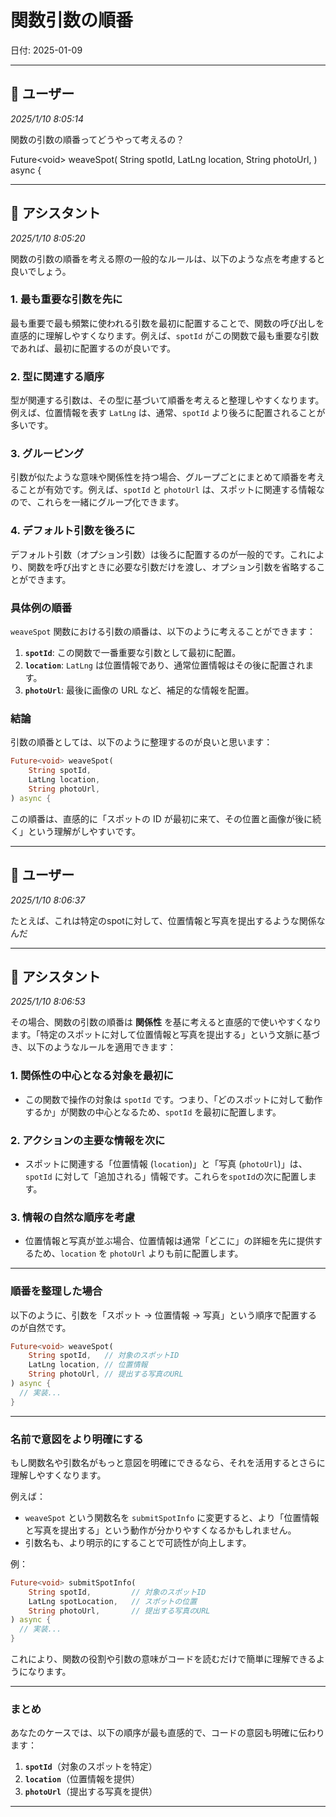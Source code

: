 # 関数引数の順番

日付: 2025-01-09

---

## 👤 ユーザー
*2025/1/10 8:05:14*

関数の引数の順番ってどうやって考えるの？

Future&lt;void&gt; weaveSpot(
    String spotId,
    LatLng location,
    String photoUrl,
  ) async {

---

## 🤖 アシスタント
*2025/1/10 8:05:20*

関数の引数の順番を考える際の一般的なルールは、以下のような点を考慮すると良いでしょう。

### 1. **最も重要な引数を先に**
   最も重要で最も頻繁に使われる引数を最初に配置することで、関数の呼び出しを直感的に理解しやすくなります。例えば、`spotId` がこの関数で最も重要な引数であれば、最初に配置するのが良いです。

### 2. **型に関連する順序**
   型が関連する引数は、その型に基づいて順番を考えると整理しやすくなります。例えば、位置情報を表す `LatLng` は、通常、`spotId` より後ろに配置されることが多いです。

### 3. **グルーピング**
   引数が似たような意味や関係性を持つ場合、グループごとにまとめて順番を考えることが有効です。例えば、`spotId` と `photoUrl` は、スポットに関連する情報なので、これらを一緒にグループ化できます。

### 4. **デフォルト引数を後ろに**
   デフォルト引数（オプション引数）は後ろに配置するのが一般的です。これにより、関数を呼び出すときに必要な引数だけを渡し、オプション引数を省略することができます。

### 具体例の順番
`weaveSpot` 関数における引数の順番は、以下のように考えることができます：
1. **`spotId`**: この関数で一番重要な引数として最初に配置。
2. **`location`**: `LatLng` は位置情報であり、通常位置情報はその後に配置されます。
3. **`photoUrl`**: 最後に画像の URL など、補足的な情報を配置。

### 結論
引数の順番としては、以下のように整理するのが良いと思います：

```dart
Future<void> weaveSpot(
    String spotId,
    LatLng location,
    String photoUrl,
) async {
```

この順番は、直感的に「スポットの ID が最初に来て、その位置と画像が後に続く」という理解がしやすいです。

---

## 👤 ユーザー
*2025/1/10 8:06:37*

たとえば、これは特定のspotに対して、位置情報と写真を提出するような関係なんだ

---

## 🤖 アシスタント
*2025/1/10 8:06:53*

その場合、関数の引数の順番は **関係性** を基に考えると直感的で使いやすくなります。「特定のスポットに対して位置情報と写真を提出する」という文脈に基づき、以下のようなルールを適用できます：

### 1. **関係性の中心となる対象を最初に**
   - この関数で操作の対象は `spotId` です。つまり、「どのスポットに対して動作するか」が関数の中心となるため、`spotId` を最初に配置します。

### 2. **アクションの主要な情報を次に**
   - スポットに関連する「位置情報 (`location`)」と「写真 (`photoUrl`)」は、`spotId` に対して「追加される」情報です。これらを`spotId`の次に配置します。

### 3. **情報の自然な順序を考慮**
   - 位置情報と写真が並ぶ場合、位置情報は通常「どこに」の詳細を先に提供するため、`location` を `photoUrl` よりも前に配置します。

---

### 順番を整理した場合
以下のように、引数を「スポット → 位置情報 → 写真」という順序で配置するのが自然です。

```dart
Future<void> weaveSpot(
    String spotId,   // 対象のスポットID
    LatLng location, // 位置情報
    String photoUrl, // 提出する写真のURL
) async {
  // 実装...
}
```

---

### 名前で意図をより明確にする
もし関数名や引数名がもっと意図を明確にできるなら、それを活用するとさらに理解しやすくなります。

例えば：
- `weaveSpot` という関数名を `submitSpotInfo` に変更すると、より「位置情報と写真を提出する」という動作が分かりやすくなるかもしれません。
- 引数名も、より明示的にすることで可読性が向上します。

例：

```dart
Future<void> submitSpotInfo(
    String spotId,         // 対象のスポットID
    LatLng spotLocation,   // スポットの位置
    String photoUrl,       // 提出する写真のURL
) async {
  // 実装...
}
```

これにより、関数の役割や引数の意味がコードを読むだけで簡単に理解できるようになります。

---

### まとめ
あなたのケースでは、以下の順序が最も直感的で、コードの意図も明確に伝わります：
1. **`spotId`**（対象のスポットを特定）
2. **`location`**（位置情報を提供）
3. **`photoUrl`**（提出する写真を提供）

---

